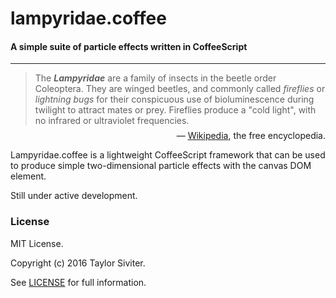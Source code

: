 # lampyridae.coffee

#### A simple suite of particle effects written in CoffeeScript

***

> The _**Lampyridae**_ are a family of insects in the beetle order Coleoptera. They are winged
> beetles, and commonly called *fireflies* or *lightning bugs* for their conspicuous use of
> bioluminescence during twilight to attract mates or prey. Fireflies produce a "cold light",
> with no infrared or ultraviolet frequencies.

<p align="right" style="margin: -0.5em 0 0;">
— <a href="https://en.wikipedia.org/wiki/Firefly">Wikipedia</a>, the free encyclopedia. 
</p>  

Lampyridae.coffee is a lightweight CoffeeScript framework that can be used to produce simple 
two-dimensional particle effects with the canvas DOM element.

Still under active development.

### License

MIT License.

Copyright (c) 2016 Taylor Siviter.

See [LICENSE](LICENSE) for full information.